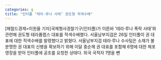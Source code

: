 ```yaml
---
categories: g
title: "인터폴 ‘테라·루나 사태’ 권도형 적색수배"
---
```

[헤럴드경제=이원율 기자]국제형사경찰기구(인터폴)가 이른바 &#039;테라&middot;루나 폭락 사태&#039;와 관련해 권도형 테라폼랩스 대표를 적색수배했다. 서울남부지검은 26일 인터폴이 권 대표에 대한 적색수배를 발령했다고 밝혔다. 서울남부지검 테라&middot;루나 수사팀은 소재가 불분명한 권 대표의 신병을 확보하기 위해 이달 중순께 권 대표를 포함해 6명에 대한 체포영장을 받아 인터폴에 공조를 요청한 상태다. 외국 국적자 1명을 뺀 